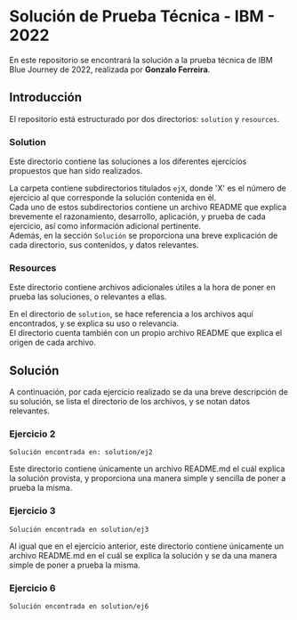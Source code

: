 # Solución de Prueba Técnica - IBM - 2022 
En este repositorio se encontrará la solución a la prueba técnica de IBM Blue Journey de 2022, realizada por **Gonzalo Ferreira**.

## Introducción
El repositorio está estructurado por dos directorios: `solution` y `resources`.

### Solution
Este directorio contiene las soluciones a los diferentes ejercicios propuestos que han sido realizados.

La carpeta contiene subdirectorios titulados `ejX`, donde 'X' es el número de ejercicio al que corresponde la solución contenida en él.  
Cada uno de estos subdirectorios contiene un archivo README que explica brevemente el razonamiento, desarrollo, aplicación, y prueba de cada ejercicio, así como información adicional pertinente.  
Además, en la sección `Solución` se proporciona una breve explicación de cada directorio, sus contenidos, y datos relevantes.

### Resources
Este directorio contiene archivos adicionales útiles a la hora de poner en prueba las soluciones, o relevantes a ellas.

En el directorio de `solution`, se hace referencia a los archivos aquí encontrados, y se explica su uso o relevancia.  
El directorio cuenta también con un propio archivo README que explica el origen de cada archivo.

## Solución
A continuación, por cada ejercicio realizado se da una breve descripción de su solución, se lista el directorio de los archivos, y se notan datos relevantes.

### Ejercicio 2
`Solución encontrada en: solution/ej2`

Este directorio contiene únicamente un archivo README.md el cuál explica la solución provista, y proporciona una manera simple y sencilla de poner a prueba la misma.

### Ejercicio 3
`Solución encontrada en solution/ej3`

Al igual que en el ejercicio anterior, este directorio contiene únicamente un archivo README.md en el cuál se explica la solución y se da una manera simple de poner a prueba la misma.

### Ejercicio 6
`Solución encontrada en solution/ej6`
